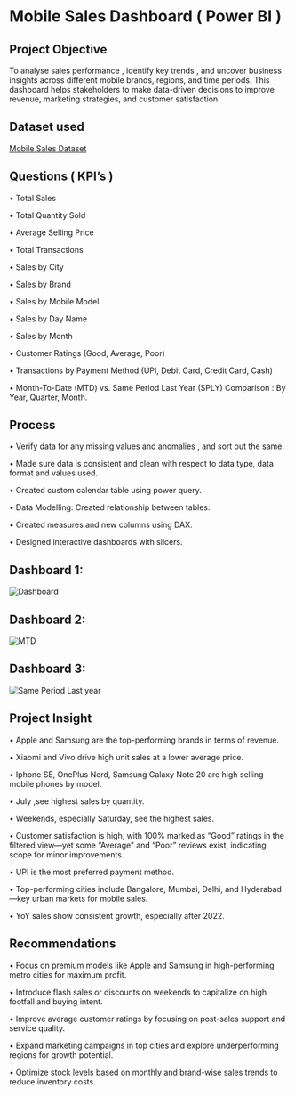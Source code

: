 # Mobile Sales Dashboard (  Power BI )
## Project Objective 
To analyse sales performance , identify key trends , and uncover business insights across different mobile brands, regions, and time periods. This dashboard helps stakeholders to make data-driven decisions to improve revenue, marketing strategies, and customer satisfaction.
## Dataset used
<a href="https://github.com/imcodeman24/Mobile-Sales-Dashboard/blob/main/Mobile%20Sales%20Data.xlsx">Mobile Sales Dataset</a>
## Questions ( KPI’s )

•	Total Sales 

•	Total Quantity Sold 

•	Average Selling Price 

•	Total Transactions 

•	Sales by City

•	Sales by Brand

•	Sales by Mobile Model

•	Sales by Day Name 

•	Sales by Month

•	Customer Ratings (Good, Average, Poor)

•	Transactions by Payment Method (UPI, Debit Card, Credit Card, Cash)

•	Month-To-Date (MTD) vs. Same Period Last Year (SPLY) Comparison : By Year, Quarter, Month.


## Process

•	Verify data for any missing values and anomalies , and sort out the same.

•	Made sure data is consistent and clean with respect to data type, data format and values used.

•	Created custom calendar table using power query.

•	Data Modelling:  Created relationship between tables.

•	Created measures and new columns using DAX.

•	Designed interactive dashboards with slicers.

## Dashboard 1: 
![Dashboard](https://github.com/user-attachments/assets/8f817ae1-a5c7-4250-bf4a-ea8b3adbfe6d)


## Dashboard 2: 
![MTD ](https://github.com/user-attachments/assets/475c4c8a-f440-47c8-9dbc-1f09ab266d4e)


## Dashboard 3:
![Same Period Last year](https://github.com/user-attachments/assets/34c520c5-23d8-44bb-97e8-55bad03500e4)

## Project Insight

•	Apple and Samsung are the top-performing brands in terms of revenue.

•	Xiaomi and Vivo drive high unit sales at a lower average price.

•	Iphone SE, OnePlus Nord, Samsung Galaxy Note 20 are high selling mobile phones by model.

•	July ,see highest sales by quantity.

•	Weekends, especially Saturday, see the highest sales.

•	Customer satisfaction is high, with 100% marked as “Good” ratings in the filtered view—yet some “Average” and “Poor” reviews exist, indicating scope for minor improvements.

•	UPI is the most preferred payment method.

•	Top-performing cities include Bangalore, Mumbai, Delhi, and Hyderabad—key urban markets for mobile sales.

•	YoY sales show consistent growth, especially after 2022.

## Recommendations

•	Focus on premium models like Apple and Samsung in high-performing metro cities for maximum profit.

•	Introduce flash sales or discounts on weekends to capitalize on high footfall and buying intent.

•	Improve average customer ratings by focusing on post-sales support and service quality.

•	Expand marketing campaigns in top cities and explore underperforming regions for growth potential.

•	Optimize stock levels based on monthly and brand-wise sales trends to reduce inventory costs.

